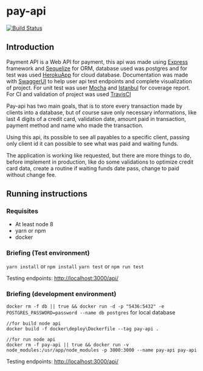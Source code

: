 # pay-api
[![Build Status](https://travis-ci.org/yanBrandao/pay-api.svg?branch=dev)](https://travis-ci.org/yanBrandao/pay-api)

## Introduction

Payment API is a Web API for payment, this api was made using [Express](https://expressjs.com/pt-br/) framework and [Sequelize](https://sequelize.org/) for ORM, database used was postgres and for test was used [HerokuApp](https://herokuapp.com/) for cloud database. Documentation was made with [SwaggerUI](https://swagger.io/tools/swagger-ui/) to help user api test endpoints and complete visualization of project. For unit test was user [Mocha](https://mochajs.org/) and [Istanbul](https://istanbul.js.org/) for coverage report. For CI and validation of project was used [TravisCI](https://travis-ci.org/)

Pay-api has two main goals, that is to store every transaction made by clients into a database, but of course save only necessary informations, like last 4 digits of a credit card, validation date, amount paid in transaction, payment method and name who made the transaction.

Using this api, its possible to see all payables to a specific client, passing only client id it can possible to see what was paid and waiting funds.

The application is working like requested, but there are more things to do, before implement in production, like do some validations to optimize credit card data, create a routine if waiting funds date pass, change to paid without change fee.

## Running instructions

### Requisites

- At least node 8
- yarn or npm
- docker

### Briefing (Test environment)


`yarn install` or `npm install`
`yarn test` or `npm run test`

Testing endpoints: [http://localhost:3000/api/](http://localhost:3000/api/)

### Briefing (development environment)

`docker rm -f db || true && docker run -d -p "5436:5432" -e POSTGRES_PASSWORD=password --name db postgres` for local database

```docker
//for build node api
docker build -f docker\deploy\Dockerfile --tag pay-api .

//for run node api
docker rm -f pay-api || true && docker run -v node_modules:/usr/app/node_modules -p 3000:3000 --name pay-api pay-api
```

Testing endpoints: [http://localhost:3000/api/](http://localhost:3000/api/)
